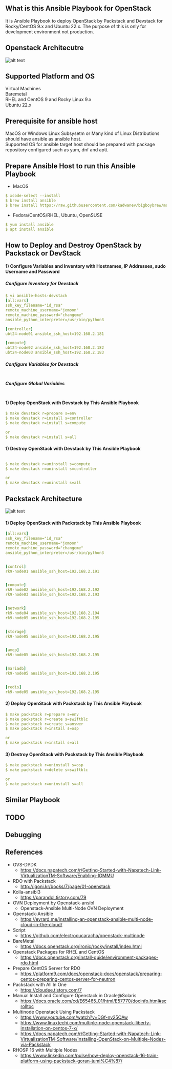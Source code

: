 ## What is this Ansible Playbook for OpenStack
It is Ansible Playbook to deploy OpenStack by Packstack and Devstack for Rocky/CentOS 9.x and Ubuntu 22.x.
The purpose of this is only for development environment not production.

## Openstack Architecutre
![alt text]()

## Supported Platform and OS
Virtual Machines\
Baremetal\
RHEL and CentOS 9 and Rocky Linux 9.x\
Ubuntu 22.x

## Prerequisite for ansible host
MacOS or Windows Linux Subsysetm or Many kind of Linux Distributions should have ansible as ansible host.\
Supported OS for ansible target host should be prepared with package repository configured such as yum, dnf and apt\

## Prepare Ansible Host to run this Ansible Playbook
* MacOS
```yaml
$ xcode-select --install
$ brew install ansible
$ brew install https://raw.githubusercontent.com/kadwanev/bigboybrew/master/Library/Formula/sshpass.rb
```

* Fedora/CentOS/RHEL, Ubuntu, OpenSUSE
```yaml
$ yum install ansible
$ apt install ansible
```

## How to Deploy and Destroy OpenStack by Packstack or DevStack
#### 1) Configure Variables and Inventory with Hostnames, IP Addresses, sudo Username and Password
##### Configure Inventory for Devstack
```yaml
$ vi ansible-hosts-devstack
[all:vars]
ssh_key_filename="id_rsa"
remote_machine_username="jomoon"
remote_machine_password="changeme"
ansible_python_interpreter=/usr/bin/python3

[controller]
ubt24-node01 ansible_ssh_host=192.168.2.181

[compute]
ubt24-node02 ansible_ssh_host=192.168.2.182
ubt24-node03 ansible_ssh_host=192.168.2.183
```


##### Configure Variables for Devstack
```yaml
```

##### Configure Global Variables
```yaml
```



#### 1) Deploy OpenStack with Devstack by This Ansible Playbook
```yaml
$ make devstack r=prepare s=env
$ make devstack r=install s=controller
$ make devstack r=install s=compute

or
$ make devstack r=install s=all
```

#### 1) Destroy OpenStack with Devstack by This Ansible Playbook
```yaml

$ make devstack r=uninstall s=compute
$ make devstack r=uninstall s=controller

or
$ make devstack r=uninstall s=all
```


## Packstack Architecture
![alt text](https://github.com/rokmc756/openstack/blob/main/roles/packstack/files/packstack-architecture.webp)


#### 1) Deploy OpenStack with Packstack by This Ansible Playbook
```yaml
[all:vars]
ssh_key_filename="id_rsa"
remote_machine_username="jomoon"
remote_machine_password="changeme"
ansible_python_interpreter=/usr/bin/python3


[control]
rk9-node01 ansible_ssh_host=192.168.2.191


[compute]
rk9-node02 ansible_ssh_host=192.168.2.192
rk9-node03 ansible_ssh_host=192.168.2.193


[network]
rk9-node04 ansible_ssh_host=192.168.2.194
rk9-node05 ansible_ssh_host=192.168.2.195


[storage]
rk9-node05 ansible_ssh_host=192.168.2.195


[amqp]
rk9-node05 ansible_ssh_host=192.168.2.195


[mariadb]
rk9-node05 ansible_ssh_host=192.168.2.195


[redis]
rk9-node05 ansible_ssh_host=192.168.2.195
```


#### 2) Deploy OpenStack with Packstack by This Ansible Playbook
```yaml
$ make packstack r=prepare s=env
$ make packstack r=create s=swiftblc
$ make packstack r=create s=answer
$ make packstack r=install s=osp

or
$ make packstack r=install s=all
```


#### 3) Destroy OpenStack with Packstack by This Ansible Playbook
```yaml
$ make packstack r=uninstall s=osp
$ make packstack r=delete s=swiftblc

or
$ make packstack r=uninstall s=all
```


## Similar Playbook

## TODO

## Debugging

## References
* OVS-DPDK
  - https://docs.napatech.com/r/Getting-Started-with-Napatech-Link-VirtualizationTM-Software/Enabling-IOMMU
* RDO with Packstack
  - http://igoni.kr/books/7/page/01-openstack
* Kolla-ansibl3
  - https://parandol.tistory.com/79
* OVN Deployment by Openstack-ansibl
  - Openstack-Ansible Multi-Node OVN Deployment
* Openstack-Ansible
  - https://evrard.me/installing-an-openstack-ansible-multi-node-cloud-in-the-cloud/
* Script
  - https://github.com/electrocucaracha/openstack-multinode
* BareMetal
  - https://docs.openstack.org/ironic/rocky/install/index.html
* Openstack Packages for RHEL and CentOS
  - https://docs.openstack.org/install-guide/environment-packages-rdo.html
* Prepare CentOS Server for RDO
  - https://platform9.com/docs/openstack-docs/openstack/preparing-centos-preparing-centos-server-for-neutron
* Packstack with All In One
  - https://cloudee.tistory.com/7
* Manual Install and Configure Openstack in Oracle@Solaris
  - https://docs.oracle.com/cd/E65465_01/html/E57770/docinfo.html#scrolltoc
* Multinode Openstack Using Packstack
  - https://www.youtube.com/watch?v=DGf-ny25OAw
  - https://www.linuxtechi.com/multiple-node-openstack-liberty-installation-on-centos-7-x/
  - https://docs.napatech.com/r/Getting-Started-with-Napatech-Link-VirtualizationTM-Software/Installing-OpenStack-on-Multiple-Nodes-via-Packstack
* RHOSP 16 with Multiple Nodes
  - https://www.linkedin.com/pulse/how-deploy-openstack-16-train-platform-using-packstack-goran-jumi%C4%87/

